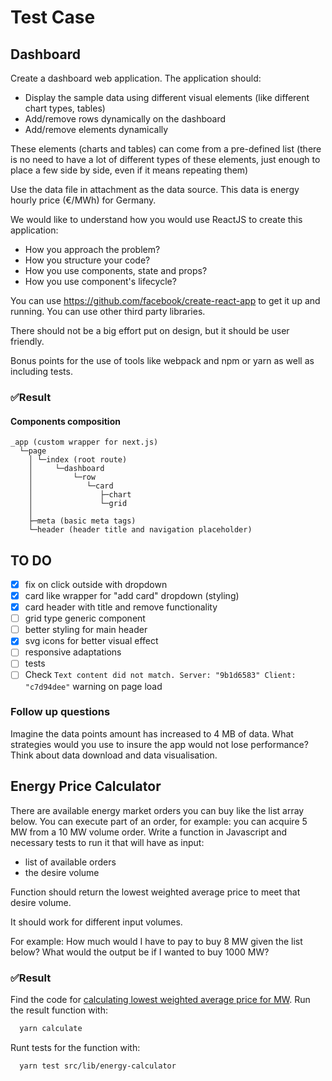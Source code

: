 # Test Case

## Dashboard

Create a dashboard web application.
The application should:

* Display the sample data using different visual elements (like different chart types, tables)
* Add/remove rows dynamically on the dashboard
* Add/remove elements dynamically

These elements (charts and tables) can come from a pre-defined list (there is no need to have a lot of different types of these elements, just enough to place a few side by side, even if it means repeating them)

Use the data file in attachment as the data source. This data is energy hourly price (€/MWh) for Germany.

We would like to understand how you would use ReactJS to create this application:
* How you approach the problem?
* How you structure your code?
* How you use components, state and props?
* How you use component's lifecycle?

You can use  https://github.com/facebook/create-react-app to get it up and running. You can use other third party libraries.

There should not be a big effort put on design, but it should be user friendly.

Bonus points for the use of tools like webpack and npm or yarn as well as including tests.

### ✅Result

#### Components composition

```text
_app (custom wrapper for next.js)
  └─page
    │ └─index (root route)
    │     └─dashboard
    │         └─row
    │            └─card
    │               ├─chart
    │               └─grid
    │
    ├─meta (basic meta tags)
    └─header (header title and navigation placeholder)
```
## TO DO

- [x] fix on click outside with dropdown
- [x] card like wrapper for "add card" dropdown (styling)
- [x] card header with title and remove functionality
- [ ] grid type generic component
- [ ] better styling for main header
- [x] svg icons for better visual effect
- [ ] responsive adaptations
- [ ] tests
- [ ] Check `Text content did not match. Server: "9b1d6583" Client: "c7d94dee"` warning on page load

### Follow up questions

Imagine the data points amount has increased to 4 MB of data. What strategies would you use to insure the app would not lose performance? Think about data download and data visualisation.

## Energy Price Calculator

There are available energy market orders you can buy like the list array below. You can execute part of an order, for example: you can acquire 5 MW from a 10 MW volume order.
Write a function in Javascript and necessary tests to run it that will have as input:

* list of available orders
* the desire volume

Function should return the lowest weighted average price to meet that desire volume.

It should work for different input volumes.

For example: How much would I have to pay to buy 8 MW given the list below? What would the output be if I wanted to buy 1000 MW?

### ✅Result

Find the code for  [calculating lowest weighted average price for MW](https://github.com/mifrej/wattsight/tree/master/src/lib/energy-calculator). Run the result function with:

  ```bash
    yarn calculate
  ```

Runt tests for the function with:

  ```bash
    yarn test src/lib/energy-calculator
  ```

